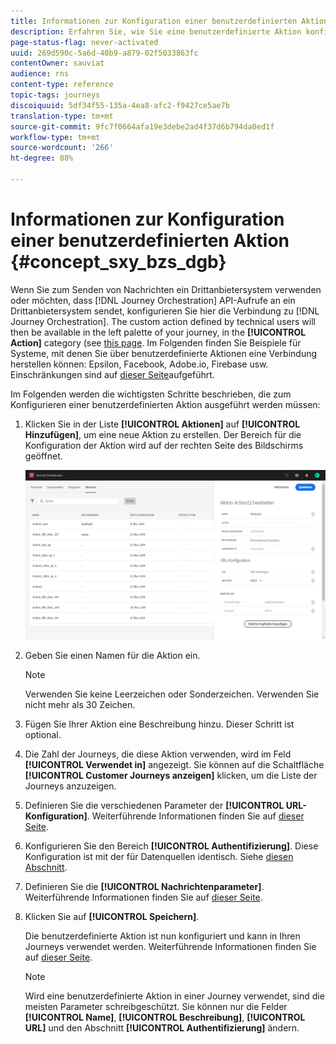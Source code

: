 ```yaml
---
title: Informationen zur Konfiguration einer benutzerdefinierten Aktion
description: Erfahren Sie, wie Sie eine benutzerdefinierte Aktion konfigurieren können
page-status-flag: never-activated
uuid: 269d590c-5a6d-40b9-a879-02f5033863fc
contentOwner: sauviat
audience: rns
content-type: reference
topic-tags: journeys
discoiquuid: 5df34f55-135a-4ea8-afc2-f9427ce5ae7b
translation-type: tm+mt
source-git-commit: 9fc7f0664afa19e3debe2ad4f37d6b794da0ed1f
workflow-type: tm+mt
source-wordcount: '266'
ht-degree: 88%

---
```



# Informationen zur Konfiguration einer benutzerdefinierten Aktion {#concept_sxy_bzs_dgb}

Wenn Sie zum Senden von Nachrichten ein Drittanbietersystem verwenden oder möchten, dass [!DNL Journey Orchestration] API-Aufrufe an ein Drittanbietersystem sendet, konfigurieren Sie hier die Verbindung zu [!DNL Journey Orchestration]. The custom action defined by technical users will then be available in the left palette of your journey, in the **[!UICONTROL Action]** category (see [this page](../building-journeys/about-action-activities.md). Im Folgenden finden Sie Beispiele für Systeme, mit denen Sie über benutzerdefinierte Aktionen eine Verbindung herstellen können: Epsilon, Facebook, Adobe.io, Firebase usw.
Einschränkungen sind auf [dieser Seite](../about/limitations.md)aufgeführt.

Im Folgenden werden die wichtigsten Schritte beschrieben, die zum Konfigurieren einer benutzerdefinierten Aktion ausgeführt werden müssen:

1. Klicken Sie in der Liste **[!UICONTROL Aktionen]** auf **[!UICONTROL Hinzufügen]**, um eine neue Aktion zu erstellen. Der Bereich für die Konfiguration der Aktion wird auf der rechten Seite des Bildschirms geöffnet.

   ![](../assets/custom2.png)

1. Geben Sie einen Namen für die Aktion ein.

   >[!NOTE]
   >
   >Verwenden Sie keine Leerzeichen oder Sonderzeichen. Verwenden Sie nicht mehr als 30 Zeichen.

1. Fügen Sie Ihrer Aktion eine Beschreibung hinzu. Dieser Schritt ist optional.
1. Die Zahl der Journeys, die diese Aktion verwenden, wird im Feld **[!UICONTROL Verwendet in]** angezeigt. Sie können auf die Schaltfläche **[!UICONTROL Customer Journeys anzeigen]** klicken, um die Liste der Journeys anzuzeigen.
1. Definieren Sie die verschiedenen Parameter der **[!UICONTROL URL-Konfiguration]**. Weiterführende Informationen finden Sie auf [dieser Seite](../action/url-configuration.md).
1. Konfigurieren Sie den Bereich **[!UICONTROL Authentifizierung]**. Diese Konfiguration ist mit der für Datenquellen identisch.  Siehe [diesen Abschnitt](../datasource/external-data-sources.md#section_wjp_nl5_nhb).
1. Definieren Sie die **[!UICONTROL Nachrichtenparameter]**. Weiterführende Informationen finden Sie auf [dieser Seite](../action/defining-the-message-parameters.md).
1. Klicken Sie auf **[!UICONTROL Speichern]**.

   Die benutzerdefinierte Aktion ist nun konfiguriert und kann in Ihren Journeys verwendet werden. Weiterführende Informationen finden Sie auf [dieser Seite](../building-journeys/about-action-activities.md).

   >[!NOTE]
   >
   >Wird eine benutzerdefinierte Aktion in einer Journey verwendet, sind die meisten Parameter schreibgeschützt. Sie können nur die Felder **[!UICONTROL Name]**, **[!UICONTROL Beschreibung]**, **[!UICONTROL URL]** und den Abschnitt **[!UICONTROL Authentifizierung]** ändern.
